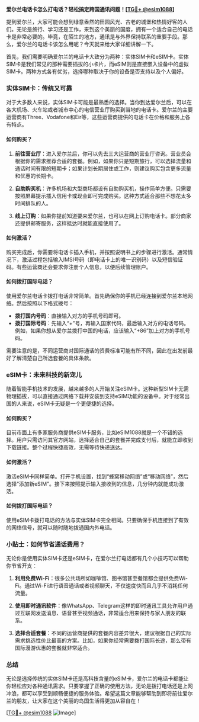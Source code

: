 **爱尔兰电话卡怎么打电话？轻松搞定跨国通讯问题！[[TG💪+ @esim1088](https://t.me/s/esim1088)]**

提到爱尔兰，大家可能会想到绿意盎然的田园风光、古老的城堡和热情好客的人们。无论是旅行、学习还是工作，来到这个美丽的国度，拥有一个适合自己的电话卡是非常必要的。毕竟，在陌生的地方，通讯是与外界保持联系的重要手段。那么，爱尔兰的电话卡该怎么用呢？今天就来给大家详细讲解一下。

首先，我们需要明确爱尔兰的电话卡大致分为两种：实体SIM卡和eSIM卡。实体SIM卡是我们常见的那种需要插拔的小卡片，而eSIM则是直接嵌入设备中的虚拟SIM卡。两种方式各有优劣，选择哪种取决于你的设备是否支持以及个人偏好。

### 实体SIM卡：传统又可靠

对于大多数人来说，实体SIM卡可能是最熟悉的选择。当你到达爱尔兰后，可以在各大机场、火车站或者城市中心的电信营业厅购买到当地的电话卡。爱尔兰的主要运营商有Three、Vodafone和Eir等，这些运营商提供的电话卡在价格和服务上各有特点。

#### 如何购买？

1. **前往营业厅**：进入爱尔兰后，你可以先去三大运营商的营业厅咨询。营业员会根据你的需求推荐合适的套餐。例如，如果你只是短期旅行，可以选择流量和通话时间有限的短期卡；如果计划长期居住或工作，则建议购买包含更多流量和优惠的长期卡。
   
2. **自助购买机**：许多机场和大型商场都设有自助购买机，操作简单方便。只需要按照屏幕提示插入信用卡或现金即可完成购买。这种方式适合那些不想花太多时间排队的人。

3. **线上订购**：如果你提前知道要来爱尔兰，也可以在网上订购电话卡。部分商家还提供邮寄服务，这样抵达时就能直接使用了。

#### 如何激活？

购买完成后，你需要将电话卡插入手机，并按照说明书上的步骤进行激活。通常情况下，激活过程包括输入IMSI号码（即电话卡上的唯一识别码）以及短信验证码。有些运营商还会要求你注册个人信息，以便后续管理账户。

#### 如何拨打国际电话？

使用爱尔兰电话卡拨打电话非常简单。首先确保你的手机已经连接到爱尔兰本地网络。然后按照以下格式拨号：

- **拨打国内号码**：直接输入对方的手机号码即可。
- **拨打国际号码**：先输入“+”号，再输入国家代码，最后输入对方的电话号码。例如，如果你想从爱尔兰拨打中国的电话，应该输入“+86”加上对方的手机号码。

需要注意的是，不同运营商对国际通话的资费标准可能有所不同，因此在出发前最好了解清楚自己所选套餐的具体条款。

### eSIM卡：未来科技的新宠儿

随着智能手机技术的发展，越来越多的人开始关注eSIM卡。这种新型SIM卡无需物理插拔，可以直接通过网络下载并安装到支持eSIM功能的设备中。对于经常出国的人来说，eSIM卡无疑是一个更便捷的选择。

#### 如何购买？

目前市面上有多家服务商提供eSIM卡服务，比如eSIM1088就是一个不错的选择。用户只需访问其官方网站，选择适合自己的套餐并完成支付后，就能立即收到下载链接。整个过程快捷高效，无需等待快递送达。

#### 如何激活？

激活eSIM卡同样简单。打开手机设置，找到“蜂窝移动网络”或“移动网络”，然后选择“添加新eSIM”。接下来按照提示输入接收到的信息，几分钟内就能成功激活。

#### 如何拨打国际电话？

使用eSIM卡拨打电话的方法与实体SIM卡完全相同。只要确保手机连接到了有效的网络信号，就可以随时随地拨通国内外电话。

### 小贴士：如何节省通话费用？

无论你是使用实体SIM卡还是eSIM卡，在爱尔兰打电话都有几个小技巧可以帮助你节省开支：

1. **利用免费Wi-Fi**：很多公共场所如咖啡馆、图书馆甚至餐馆都会提供免费Wi-Fi。通过Wi-Fi进行语音通话或者视频聊天，不仅速度快而且几乎不消耗任何流量。

2. **使用即时通讯软件**：像WhatsApp、Telegram这样的即时通讯工具允许用户通过互联网发送消息、语音甚至视频通话，非常适合用来保持与家人朋友的联系。

3. **选择合适套餐**：不同的运营商提供的套餐内容差异很大，建议根据自己的实际需求挑选性价比最高的方案。比如，如果你经常需要拨打国际长途，那么带有国际漫游优惠的套餐就非常适合。

### 总结

无论是选择传统的实体SIM卡还是高科技含量的eSIM卡，爱尔兰的电话卡都能让你轻松应对各种通讯需求。只要掌握了正确的使用方法，无论是拨打电话还是上网冲浪，都可以享受到顺畅便捷的服务体验。希望这篇文章能够帮助到即将前往爱尔兰的朋友，让大家在这个美丽的岛国生活得更加从容自在！

[[TG💪+ @esim1088](https://t.me/s/esim1088) ![Image](https://i.postimg.cc/4NQfJmqS/Snipaste-2025-05-13-00-14-12.png)]